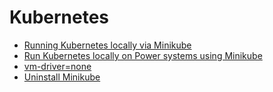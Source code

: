 # Kubernetes

* [Running Kubernetes locally via Minikube](https://www.bogotobogo.com/DevOps/DevOps-Kubernetes-1-Running-Kubernetes-Locally-via-Minikube.php)
* [Run Kubernetes locally on Power systems using Minikube](https://developer.ibm.com/linuxonpower/2018/03/13/run-kubernetes-locally-power-systems-using-minikube/)
* [vm-driver=none](https://github.com/kubernetes/minikube/issues/2575)
* [Uninstall Minikube](https://github.com/kubernetes/minikube/issues/1043)